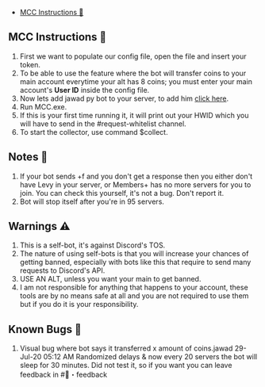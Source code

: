 - [MCC Instructions 🤔](#surena-instructions---)





## MCC Instructions 🤔

1. First we want to populate our config file, open the file and insert your token.
2. To be able to use the feature where the bot will transfer coins to your main account everytime your alt has 8 coins; you must enter your main account's **User ID** inside the config file.
3. Now lets add jawad py bot to your server, to add him  [click here](https://discordapp.com/oauth2/authorize?client_id=731955281373822977&scope=bot&permissions=93184).
4. Run MCC.exe.
5. If this is your first time running it, it will print out your HWID which you will have to send in the #request-whitelist channel.
6. To start the collector, use command $collect.

## Notes 🧾

1. If your bot sends +f and you don't get a response then you either don't have Levy in your server, or Members+ has no more servers for you to join. You can check this yourself, it's not a bug. Don't report it.
2. Bot will stop itself after you're in 95 servers.

## Warnings ⚠

1. This is a self-bot, it's against Discord's TOS.
2. The nature of using self-bots is that you will increase your chances of getting banned, especially with bots like this that require to send many requests to Discord's API.
3. USE AN ALT, unless you want your main to get banned.
4. I am not responsible for anything that happens to your account, these tools are by no means safe at all and you are not required to use them but if you do it is your responsibility.

## Known Bugs 🐛

1. Visual bug where bot says it transferred x amount of coins.jawad 29-Jul-20 05:12 AM Randomized delays & now every 20 servers the bot will sleep for 30 minutes. Did not test it, so if you want you can leave feedback in #📝・feedback
